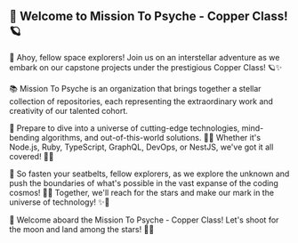 ## 🚀 Welcome to Mission To Psyche - Copper Class! 🪐

🎉 Ahoy, fellow space explorers! Join us on an interstellar adventure as we embark on our capstone projects under the prestigious Copper Class! 🪐✨

📚 Mission To Psyche is an organization that brings together a stellar collection of repositories, each representing the extraordinary work and creativity of our talented cohort.

🔭 Prepare to dive into a universe of cutting-edge technologies, mind-bending algorithms, and out-of-this-world solutions. 🌌✨ Whether it's Node.js, Ruby, TypeScript, GraphQL, DevOps, or NestJS, we've got it all covered! 🌟🚀

💫 So fasten your seatbelts, fellow explorers, as we explore the unknown and push the boundaries of what's possible in the vast expanse of the coding cosmos! 🚀🌌 Together, we'll reach for the stars and make our mark in the universe of technology! ✨🌟

🚀 Welcome aboard the Mission To Psyche - Copper Class! Let's shoot for the moon and land among the stars! 🌙✨
